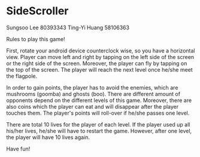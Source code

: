 # SideScroller
Sungsoo Lee 80393343 Ting-Yi Huang 58106363

Rules to play this game!

First, rotate your android device counterclock wise, so you have a horizontal view.
Player can move left and right by tapping on the left side of the screen or the right side of the screen. Moreover, the player can fly by tapping on the top of the screen. The player will reach the next level once he/she meet the flagpole.

In order to gain points, the player has to avoid the enemies, which are mushrooms (goomba) and ghosts (boo). There are different amount of opponents depend on the different levels of this game. Moreover, there are also coins which the player can eat and will disappear after the player touches them. The player's points will roll-over if he/she passes one level.



There are total 10 lives for the player of each level. If the player used up all his/her lives, he/she will have to restart the game. However, after one level, the player will have 10 lives again.

Have fun!
